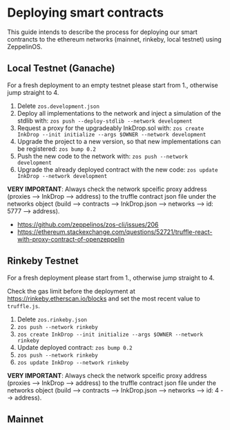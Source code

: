 # Deploying smart contracts

This guide intends to describe the process for deploying our smart contrancts to the ethereum networks (mainnet, rinkeby, local testnet) using ZeppelinOS.

## Local Testnet (Ganache)

For a fresh deployment to an empty testnet please start from 1., otherwise jump straight to 4.

1.  Delete `zos.development.json`
2.  Deploy all implementations to the network and inject a simulation of the stdlib with: `zos push --deploy-stdlib --network development`
3.  Request a proxy for the upgradeably InkDrop.sol with: `zos create InkDrop --init initialize --args $OWNER --network development`
4.  Upgrade the project to a new version, so that new implementations can be registered: `zos bump 0.2`
5.  Push the new code to the network with: `zos push --network development`
6.  Upgrade the already deployed contract with the new code: `zos update InkDrop --network development`

**VERY IMPORTANT**: Always check the network spceific proxy address (proxies --> InkDrop --> address) to the truffle contract json file under the networks object (build --> contracts --> InkDrop.json --> networks --> id: 5777 --> address).

- https://github.com/zeppelinos/zos-cli/issues/206
- https://ethereum.stackexchange.com/questions/52721/truffle-react-with-proxy-contract-of-openzeppelin

## Rinkeby Testnet

For a fresh deployment please start from 1., otherwise jump straight to 4.

Check the gas limit before the deployment at https://rinkeby.etherscan.io/blocks and set the most recent value to `truffle.js`.

1.  Delete `zos.rinkeby.json`
2.  `zos push --network rinkeby`
3.  `zos create InkDrop --init initialize --args $OWNER --network rinkeby`
4.  Update deployed contract: `zos bump 0.2`
5.  `zos push --network rinkeby`
6.  `zos update InkDrop --network rinkeby`

**VERY IMPORTANT**: Always check the network spceific proxy address (proxies --> InkDrop --> address) to the truffle contract json file under the networks object (build --> contracts --> InkDrop.json --> networks --> id: 4 --> address).

## Mainnet
